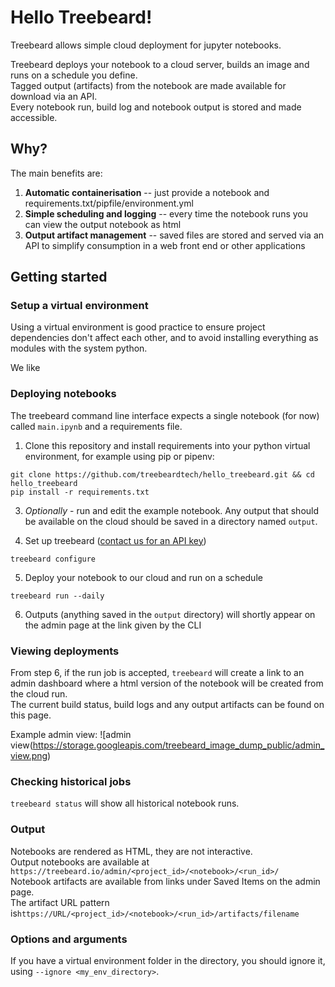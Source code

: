 # Hello Treebeard!

Treebeard allows simple cloud deployment for jupyter notebooks.

Treebeard deploys your notebook to a cloud server, builds an image and runs on a schedule you define.  
Tagged output (artifacts) from the notebook are made available for download via an API.  
Every notebook run, build log and notebook output is stored and made accessible.

## Why?

The main benefits are:

1. **Automatic containerisation** -- just provide a notebook and requirements.txt/pipfile/environment.yml
2. **Simple scheduling and logging** -- every time the notebook runs you can view the output notebook as html
3. **Output artifact management** -- saved files are stored and served via an API to simplify consumption in a web front end or other applications

## Getting started

### Setup a virtual environment

Using a virtual environment is good practice to ensure project dependencies don't affect each other, and to avoid installing everything as modules with the system python.

We like

### Deploying notebooks

The treebeard command line interface expects a single notebook (for now) called `main.ipynb` and a requirements file.

1. Clone this repository and install requirements into your python virtual environment, for example using pip or pipenv:

```
git clone https://github.com/treebeardtech/hello_treebeard.git && cd hello_treebeard
pip install -r requirements.txt
```

3. _Optionally_ - run and edit the example notebook. Any output that should be available on the cloud should be saved in a directory named `output`.

4) Set up treebeard ([contact us for an API key](mailto:laurence@treebeard.io?subject=I%20would%20like%20an%20API%20key))

```
treebeard configure
```

5. Deploy your notebook to our cloud and run on a schedule

```
treebeard run --daily
```

6. Outputs (anything saved in the `output` directory) will shortly appear on the admin page at the link given by the CLI

### Viewing deployments

From step 6, if the run job is accepted, `treebeard` will create a link to an admin dashboard where a html version of the notebook will be created from the cloud run.  
The current build status, build logs and any output artifacts can be found on this page.

Example admin view:
![admin view(https://storage.googleapis.com/treebeard_image_dump_public/admin_view.png)

### Checking historical jobs

`treebeard status` will show all historical notebook runs.

### Output

Notebooks are rendered as HTML, they are not interactive.  
Output notebooks are available at `https://treebeard.io/admin/<project_id>/<notebook>/<run_id>/`  
Notebook artifacts are available from links under Saved Items on the admin page.  
The artifact URL pattern is`https://URL/<project_id>/<notebook>/<run_id>/artifacts/filename`

### Options and arguments

If you have a virtual environment folder in the directory, you should ignore it, using `--ignore <my_env_directory>`.
